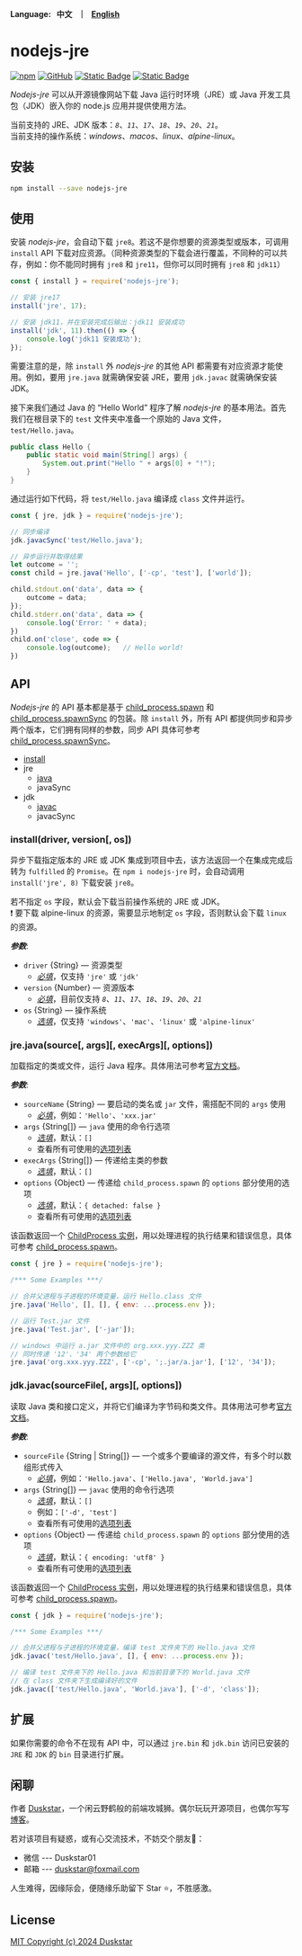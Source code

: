 <p align="left">
    <b>Language: &nbsp 中文 &nbsp ｜ &nbsp <a href="README-en.md">English</a></b>
</p>

# nodejs-jre

<p>
  <a href="https://www.npmjs.com/package/nodejs-jre"><img alt="npm" src="https://img.shields.io/npm/v/nodejs-jre?logo=npm"></a>
  <a href="https://github.com/duskstar9623/nodejs-jre/blob/main/LICENSE"><img alt="GitHub" src="https://img.shields.io/github/license/duskstar9623/nodejs-jre?color=%23E2492F"></a>
  <a href="https://developer.mozilla.org/en-US/docs/Web/JavaScript"><img alt="Static Badge" src="https://img.shields.io/badge/language-javascript-%23F1E05A"></a>
  <a href="https://github.com/duskstar9623"><img alt="Static Badge" src="https://img.shields.io/badge/author-Duskstar-%23008c8c?logo=github"></a>
</p>

*Nodejs-jre* 可以从开源镜像网站下载 Java 运行时环境（JRE）或 Java 开发工具包（JDK）嵌入你的 node.js 应用并提供使用方法。

当前支持的 JRE、JDK 版本：*`8`*、*`11`*、*`17`*、*`18`*、*`19`*、*`20`*、*`21`*。  
当前支持的操作系统：*windows*、*macos*、*linux*、*alpine-linux*。


## 安装

```bash
npm install --save nodejs-jre
```


## 使用

安装 *nodejs-jre*，会自动下载 `jre8`。若这不是你想要的资源类型或版本，可调用 `install` API 下载对应资源。（同种资源类型的下载会进行覆盖，不同种的可以共存，例如：你不能同时拥有 `jre8` 和 `jre11`，但你可以同时拥有 `jre8` 和 `jdk11`）

```javascript
const { install } = require('nodejs-jre');

// 安装 jre17
install('jre', 17);

// 安装 jdk11，并在安装完成后输出：jdk11 安装成功
install('jdk', 11).then(() => {
    console.log('jdk11 安装成功');
});
```

需要注意的是，除 `install` 外 *nodejs-jre* 的其他 API 都需要有对应资源才能使用。例如，要用 `jre.java` 就需确保安装 JRE，要用 `jdk.javac` 就需确保安装 JDK。  

接下来我们通过 Java 的 “Hello World” 程序了解 *nodejs-jre* 的基本用法。首先我们在根目录下的 `test` 文件夹中准备一个原始的 Java 文件，`test/Hello.java`。

```java
public class Hello {
    public static void main(String[] args) {
        System.out.print("Hello " + args[0] + "!");
    }
}
```

通过运行如下代码，将 `test/Hello.java` 编译成 `class` 文件并运行。

```javascript
const { jre, jdk } = require('nodejs-jre');

// 同步编译
jdk.javacSync('test/Hello.java');

// 异步运行并取得结果
let outcome = '';
const child = jre.java('Hello', ['-cp', 'test'], ['world']);

child.stdout.on('data', data => {
    outcome = data;
});
child.stderr.on('data', data => {
    console.log('Error: ' + data);
})
child.on('close', code => {
    console.log(outcome);   // Hello world!
})
```


## API

*Nodejs-jre* 的 API 基本都是基于 [child_process.spawn] 和 [child_process.spawnSync] 的包装。除 `install` 外，所有 API 都提供同步和异步两个版本，它们拥有同样的参数，同步 API 具体可参考 [child_process.spawnSync]。

- [install](#installdriver-version-os)
- jre
  - [java](#jrejavasource-args-execargs-options)
  - javaSync
- jdk
  - [javac](#jdkjavacsourcefile-args-options)
  - javacSync

### install(driver, version[, os])
异步下载指定版本的 JRE 或 JDK 集成到项目中去，该方法返回一个在集成完成后转为 `fulfilled` 的 `Promise`。在 `npm i nodejs-jre` 时，会自动调用 `install('jre', 8)` 下载安装 `jre8`。  

若不指定 `os` 字段，默认会下载当前操作系统的 JRE 或 JDK。  
❗ 要下载 alpine-linux 的资源，需要显示地制定 `os` 字段，否则默认会下载 `linux` 的资源。

**_参数_**: 
- `driver` {String} — 资源类型
  - *<ins>必填</ins>*，仅支持 `'jre'` 或 `'jdk'`
- `version` {Number} — 资源版本
  - *<ins>必填</ins>*，目前仅支持 *`8`*、*`11`*、*`17`*、*`18`*、*`19`*、*`20`*、*`21`*
- `os` {String} — 操作系统
  - *<ins>选填</ins>*，仅支持 `'windows'`、`'mac'`、`'linux'` 或 `'alpine-linux'`


### jre.java(source[, args][, execArgs][, options])
加载指定的类或文件，运行 Java 程序。具体用法可参考[官方文档][java]。

**_参数_**: 
- `sourceName` {String} — 要启动的类名或 `jar` 文件，需搭配不同的 `args` 使用
  - *<ins>必填</ins>*，例如：`'Hello'`、`'xxx.jar'`
- `args` {String[]} — `java` 使用的命令行选项
  - *<ins>选填</ins>*，默认：`[]`
  - 查看所有可使用的[选项列表](https://docs.oracle.com/en/java/javase/11/tools/java.html#GUID-3B1CE181-CD30-4178-9602-230B800D4FAE__CBBIJCHG)
- `execArgs` {String[]} — 传递给主类的参数
  - *<ins>选填</ins>*，默认：`[]`
- `options` {Object} — 传递给 `child_process.spawn` 的 `options` 部分使用的选项
  - *<ins>选填</ins>*，默认：`{ detached: false }`
  - 查看所有可使用的[选项列表][child_process.spawn]

该函数返回一个 [ChildProcess 实例](https://nodejs.org/docs/latest-v16.x/api/child_process.html#class-childprocess)，用以处理进程的执行结果和错误信息，具体可参考 [child_process.spawn]。

```javascript
const { jre } = require('nodejs-jre');

/*** Some Examples ***/

// 合并父进程与子进程的环境变量，运行 Hello.class 文件
jre.java('Hello', [], [], { env: ...process.env });  

// 运行 Test.jar 文件
jre.java('Test.jar', ['-jar']);

// windows 中运行 a.jar 文件中的 org.xxx.yyy.ZZZ 类
// 同时传递 '12'、'34' 两个参数给它
jre.java('org.xxx.yyy.ZZZ', ['-cp', ';.jar/a.jar'], ['12', '34']);  
```


### jdk.javac(sourceFile[, args][, options])
读取 Java 类和接口定义，并将它们编译为字节码和类文件。具体用法可参考[官方文档][javac]。

**_参数_**: 
- `sourceFile` {String | String[]} — 一个或多个要编译的源文件，有多个时以数组形式传入
  - *<ins>必填</ins>*，例如：`'Hello.java'`、`['Hello.java', 'World.java']`
- `args` {String[]} — `javac` 使用的命令行选项
  - *<ins>选填</ins>*，默认：`[]`
  - 例如：`['-d', 'test']`
  - 查看所有可使用的[选项列表](https://docs.oracle.com/en/java/javase/11/tools/javac.html#GUID-AEEC9F07-CB49-4E96-8BC7-BCC2C7F725C9__BHCGAJDC)
- `options` {Object} — 传递给 `child_process.spawn` 的 `options` 部分使用的选项
  - *<ins>选填</ins>*，默认：`{ encoding: 'utf8' }`
  - 查看所有可使用的[选项列表][child_process.spawn]

该函数返回一个 [ChildProcess 实例](https://nodejs.org/docs/latest-v16.x/api/child_process.html#class-childprocess)，用以处理进程的执行结果和错误信息，具体可参考 [child_process.spawn]。

```javascript
const { jdk } = require('nodejs-jre');

/*** Some Examples ***/

// 合并父进程与子进程的环境变量，编译 test 文件夹下的 Hello.java 文件
jdk.javac('test/Hello.java', [], { env: ...process.env });  

// 编译 test 文件夹下的 Hello.java 和当前目录下的 World.java 文件
// 在 class 文件夹下生成编译好的文件
jdk.javac(['test/Hello.java', 'World.java'], ['-d', 'class']);
```


[child_process.spawn]: https://nodejs.org/docs/latest-v16.x/api/child_process.html#child_processspawncommand-args-options
[child_process.spawnSync]: https://nodejs.org/docs/latest-v16.x/api/child_process.html#child_processspawnsynccommand-args-options
[java]: https://docs.oracle.com/en/java/javase/11/tools/java.html#GUID-3B1CE181-CD30-4178-9602-230B800D4FAE
[javac]: https://docs.oracle.com/en/java/javase/11/tools/javac.html#GUID-AEEC9F07-CB49-4E96-8BC7-BCC2C7F725C9
[jar]: https://docs.oracle.com/en/java/javase/11/tools/jar.html#GUID-51C11B76-D9F6-4BC2-A805-3C847E857867


## 扩展

如果你需要的命令不在现有 API 中，可以通过 `jre.bin` 和 `jdk.bin` 访问已安装的 `JRE` 和 `JDK` 的 `bin` 目录进行扩展。


## 闲聊

作者 [Duskstar](https://github.com/duskstar9623)，一个闲云野鹤般的前端攻城狮。偶尔玩玩开源项目，也偶尔写写[博客](https://juejin.cn/user/3963103129121591)。

若对该项目有疑惑，或有心交流技术，不妨交个朋友🍻：
  - 微信 --- Duskstar01
  - 邮箱 --- duskstar@foxmail.com

人生难得，因缘际会，便随缘乐助留下 Star ⭐，不胜感激。


## License

[MIT Copyright (c) 2024 Duskstar](LICENSE)
